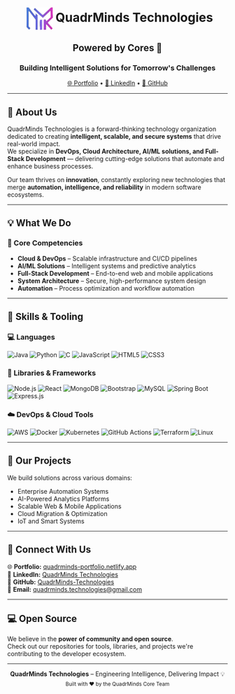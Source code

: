 <h1 align="center">
   <img src="final-logo.png" alt="QuadrMinds Technologies Logo" width="60" style="vertical-align: middle; margin-left: 10px;"/>
  QuadrMinds Technologies
 </h1>

<h2 align="center"> Powered by Cores 🚀</h2>
<h3 align="center">Building Intelligent Solutions for Tomorrow's Challenges</h3>

<p align="center">
  <a href="https://quadrminds-portfolio.netlify.app">🌐 Portfolio</a> •
  <a href="https://www.linkedin.com/company/quadrminds-technologies/">💼 LinkedIn</a> •
  <a href="https://github.com/QuadrMinds-Technologies">🐙 GitHub</a>
</p>

---

## 🧠 About Us
QuadrMinds Technologies is a forward-thinking technology organization dedicated to creating **intelligent, scalable, and secure systems** that drive real-world impact.  
We specialize in **DevOps, Cloud Architecture, AI/ML solutions, and Full-Stack Development** — delivering cutting-edge solutions that automate and enhance business processes.

Our team thrives on **innovation**, constantly exploring new technologies that merge **automation, intelligence, and reliability** in modern software ecosystems.

---

## 💡 What We Do

### 🔧 Core Competencies
- **Cloud & DevOps** – Scalable infrastructure and CI/CD pipelines  
- **AI/ML Solutions** – Intelligent systems and predictive analytics  
- **Full-Stack Development** – End-to-end web and mobile applications  
- **System Architecture** – Secure, high-performance system design  
- **Automation** – Process optimization and workflow automation  

---

## 🧠 Skills & Tooling  

### 💻 Languages  
![Java](https://img.shields.io/badge/Java-ED8B00?style=for-the-badge&logo=openjdk&logoColor=white)
![Python](https://img.shields.io/badge/Python-3776AB?style=for-the-badge&logo=python&logoColor=white)
![C](https://img.shields.io/badge/C-00599C?style=for-the-badge&logo=c&logoColor=white)
![JavaScript](https://img.shields.io/badge/JavaScript-F7DF1E?style=for-the-badge&logo=javascript&logoColor=black)
![HTML5](https://img.shields.io/badge/HTML5-E34F26?style=for-the-badge&logo=html5&logoColor=white)
![CSS3](https://img.shields.io/badge/CSS3-1572B6?style=for-the-badge&logo=css3&logoColor=white)

### 🧰 Libraries & Frameworks  
![Node.js](https://img.shields.io/badge/Node.js-339933?style=for-the-badge&logo=nodedotjs&logoColor=white)
![React](https://img.shields.io/badge/React-20232A?style=for-the-badge&logo=react&logoColor=61DAFB)
![MongoDB](https://img.shields.io/badge/MongoDB-4EA94B?style=for-the-badge&logo=mongodb&logoColor=white)
![Bootstrap](https://img.shields.io/badge/Bootstrap-563D7C?style=for-the-badge&logo=bootstrap&logoColor=white)
![MySQL](https://img.shields.io/badge/MySQL-005C84?style=for-the-badge&logo=mysql&logoColor=white)
![Spring Boot](https://img.shields.io/badge/Spring_Boot-6DB33F?style=for-the-badge&logo=springboot&logoColor=white)
![Express.js](https://img.shields.io/badge/Express.js-000000?style=for-the-badge&logo=express&logoColor=white)

### ☁️ DevOps & Cloud Tools  
![AWS](https://img.shields.io/badge/AWS-232F3E?style=for-the-badge&logo=amazonaws&logoColor=white)
![Docker](https://img.shields.io/badge/Docker-2496ED?style=for-the-badge&logo=docker&logoColor=white)
![Kubernetes](https://img.shields.io/badge/Kubernetes-326CE5?style=for-the-badge&logo=kubernetes&logoColor=white)
![GitHub Actions](https://img.shields.io/badge/GitHub_Actions-2088FF?style=for-the-badge&logo=githubactions&logoColor=white)
![Terraform](https://img.shields.io/badge/Terraform-623CE4?style=for-the-badge&logo=terraform&logoColor=white)
![Linux](https://img.shields.io/badge/Linux-FCC624?style=for-the-badge&logo=linux&logoColor=black)

---

## 📂 Our Projects
We build solutions across various domains:  
- Enterprise Automation Systems  
- AI-Powered Analytics Platforms  
- Scalable Web & Mobile Applications  
- Cloud Migration & Optimization  
- IoT and Smart Systems  

---

## 🤝 Connect With Us
🌐 **Portfolio:** [quadrminds-portfolio.netlify.app](https://quadrminds-portfolio.netlify.app)  
💼 **LinkedIn:** [QuadrMinds Technologies](https://www.linkedin.com/company/quadrminds-technologies/)  
🐙 **GitHub:** [QuadrMinds-Technologies](https://github.com/QuadrMinds-Technologies)  
📧 **Email:** quadrminds.technologies@gmail.com  

---

## 💻 Open Source
We believe in the **power of community and open source**.  
Check out our repositories for tools, libraries, and projects we're contributing to the developer ecosystem.

---

<div align="center">
  <b>QuadrMinds Technologies</b> – Engineering Intelligence, Delivering Impact 💡  
  <br>
  <sub>Built with ❤️ by the QuadrMinds Core Team</sub>
</div>
